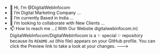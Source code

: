 - 👋 Hi, I’m @DigitalWebInfocom
- 👀 I’m Digital Marketing Company ...
- 🌱 I’m currently Based in India ...
- 💞️ I’m looking to collaborate with New Clients ...
- 📫 How to reach me ...( With Our Website digitalwebinfocom.in)
DigitalWebInfocom/DigitalWebInfocom is a ✨ special ✨ repository because its `README.md` (this file) appears on your GitHub profile.
You can click the Preview link to take a look at your changes.
--->
